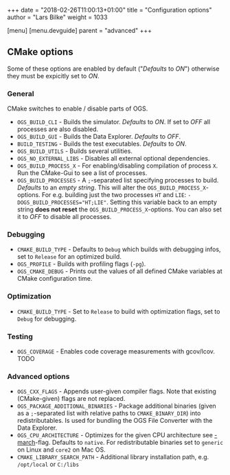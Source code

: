 +++
date = "2018-02-26T11:00:13+01:00"
title = "Configuration options"
author = "Lars Bilke"
weight = 1033

[menu]
  [menu.devguide]
    parent = "advanced"
+++

## CMake options

Some of these options are enabled by default ("*Defaults* to *ON*") otherwise they must be expicitly set to *ON*.

### General

CMake switches to enable / disable parts of OGS.

- `OGS_BUILD_CLI` - Builds the simulator. *Defaults* to *ON*. If set to *OFF* all processes are also disabled.
- `OGS_BUILD_GUI` - Builds the Data Explorer. *Defaults* to *OFF*.
- `BUILD_TESTING` - Builds the test executables. *Defaults* to *ON*.
- `OGS_BUILD_UTILS` - Builds several utilities.
- `OGS_NO_EXTERNAL_LIBS` - Disables all external optional dependencies.
- `OGS_BUILD_PROCESS_X` - For enabling/disabling compilation of process `X`.
  Run the CMake-Gui to see a list of processes.
- `OGS_BUILD_PROCESSES` - A `;`-separated list specifying processes to build. *Defaults* to an *empty string*. This will alter the `OGS_BUILD_PROCESS_X`-options. For e.g. building just the two processes `HT` and `LIE`: `-DOGS_BUILD_PROCESSES="HT;LIE"`. Setting this variable back to an empty string **does not reset** the `OGS_BUILD_PROCESS_X`-options. You can also set it to *OFF* to disable all processes.

### Debugging

- `CMAKE_BUILD_TYPE` - Defaults to `Debug` which builds with debugging infos, set to `Release` for an optimized build.
- `OGS_PROFILE` - Builds with profiling flags (`-pg`).
- `OGS_CMAKE_DEBUG` - Prints out the values of all defined CMake variables at CMake configuration time.

### Optimization

- `CMAKE_BUILD_TYPE` - Set to `Release` to build with optimization flags, set to `Debug` for debugging.

### Testing

- `OGS_COVERAGE` - Enables code coverage measurements with gcov/lcov. TODO

### Advanced options

- `OGS_CXX_FLAGS` - Appends user-given compiler flags. Note that existing (CMake-given) flags are not replaced.
- `OGS_PACKAGE_ADDITIONAL_BINARIES` - Package additional binaries (given as a `;`-separated list with relative paths to `CMAKE_BINARY_DIR`) into redistributables. Is used for bundling the OGS File Converter with the Data Explorer.
- `OGS_CPU_ARCHITECTURE` - Optimizes for the given CPU architecture see [-march](https://gcc.gnu.org/onlinedocs/gcc-4.5.3/gcc/i386-and-x86_002d64-Options.html)-flag. Defaults to `native`. For redistributable binaries set to `generic` on Linux and `core2` on Mac OS.
- `CMAKE_LIBRARY_SEARCH_PATH` - Additional library installation path, e.g. `/opt/local` or `C:/libs`
